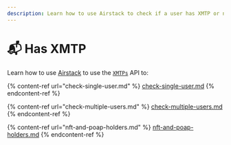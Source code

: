```yaml
---
description: Learn how to use Airstack to check if a user has XMTP or not.
---
```


# 📬 Has XMTP

Learn how to use [Airstack](https://airstack.xyz) to use the [`XMTPs`](../../api-references/api-reference/xmtps-api/) API to:

{% content-ref url="check-single-user.md" %}
[check-single-user.md](check-single-user.md)
{% endcontent-ref %}

{% content-ref url="check-multiple-users.md" %}
[check-multiple-users.md](check-multiple-users.md)
{% endcontent-ref %}

{% content-ref url="nft-and-poap-holders.md" %}
[nft-and-poap-holders.md](nft-and-poap-holders.md)
{% endcontent-ref %}
